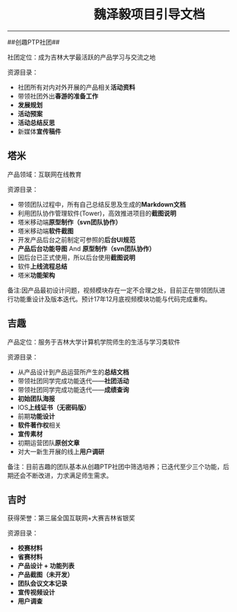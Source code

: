 #                   　　　　　　　魏泽毅项目引导文档


----------

##创趣PTP社团##

社团定位：成为吉林大学最活跃的产品学习与交流之地

资源目录：

 - 社团所有对内对外开展的产品相关**活动资料**
 - 带领社团外出**春游的准备工作**
 - **发展规划**
 - **活动预案**
 - **活动总结反思**
 - 新媒体**宣传稿件**
 

## 塔米 ##
产品领域：互联网在线教育

资源目录：

 - 带领团队过程中，所有自己总结反思及生成的**Markdown文档**
 - 利用团队协作管理软件(Tower)，高效推进项目的**截图说明**
 - 塔米移动端**原型制作（svn团队协作）**
 - 塔米移动端**软件截图**
 - 开发产品后台之前制定可参照的**后台UI规范**
 - **产品后台功能导图** And **原型制作（svn团队协作）**
 - 因后台已正式使用，所以后台使用**截图说明**
 - 软件**上线流程总结**
 - 塔米**功能架构**


备注:因产品最初设计问题，视频模块存在一定不合理之处，目前正在带领团队进行功能重设计及版本迭代。预计17年12月底视频模块功能与代码完成重构。

## 吉趣 ##
产品定位：服务于吉林大学计算机学院师生的生活与学习类软件

资源目录：

 - 从产品设计到产品运营所产生的**总结文档**
 - 带领社团同学完成功能迭代——**社团活动**
 - 带领社团同学完成功能迭代——**成绩查询**
 - **初始团队海报**
 - IOS**上线证书（无密码版）**
 - 前期**功能设计**
 - **软件著作权**相关
 - **宣传素材**
 - 初期运营团队**原创文章**
 - 对大一新生开展的线上**用户调研**

备注：目前吉趣的团队基本从创趣PTP社团中筛选培养；已迭代至少三个功能，后期还会不断改进，力求满足师生需求。

## 吉时 ##
获得荣誉：第三届全国互联网+大赛吉林省银奖

资源目录：

 - **校赛材料**
 - **省赛材料**
 - **产品设计 + 功能列表**
 - **产品截图（未开发）**
 - **团队会议文本记录**
 - **宣传视频设计**
 - **用户调查**
 




 